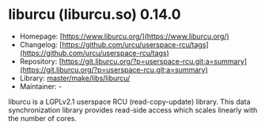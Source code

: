 # liburcu (liburcu.so) 0.14.0
 - Homepage: [https://www.liburcu.org/](https://www.liburcu.org/)
 - Changelog: [https://github.com/urcu/userspace-rcu/tags](https://github.com/urcu/userspace-rcu/tags)
 - Repository: [https://git.liburcu.org/?p=userspace-rcu.git;a=summary](https://git.liburcu.org/?p=userspace-rcu.git;a=summary)
 - Library: [master/make/libs/liburcu/](https://github.com/Freetz-NG/freetz-ng/tree/master/make/libs/liburcu/)
 - Maintainer: -

liburcu is a LGPLv2.1 userspace RCU (read-copy-update) library. This data synchronization library provides read-side access which scales linearly with the number of cores.
